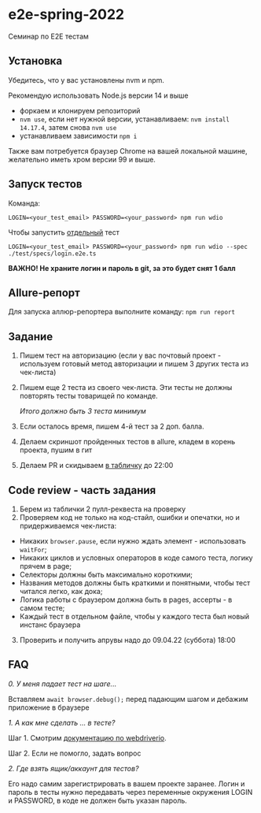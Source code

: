 # e2e-spring-2022
Cеминар по E2E тестам

## Установка
Убедитесь, что у вас установлены nvm и npm.

Рекомендую использовать Node.js версии 14 и выше

- форкаем и клонируем репозиторий
- `nvm use`, если нет нужной версии, устанавливаем: `nvm install 14.17.4`, затем снова `nvm use`
- устанавливаем зависимости `npm i`

Также вам потребуется браузер Chrome на вашей локальной машине, желательно иметь хром версии 99 и выше.

## Запуск тестов
Команда:

`LOGIN=<your_test_email> PASSWORD=<your_password> npm run wdio`

Чтобы запустить [отдельный](https://webdriver.io/docs/organizingsuites/#run-selected-tests) тест

`LOGIN=<your_test_email> PASSWORD=<your_password> npm run wdio --spec ./test/specs/login.e2e.ts`

**ВАЖНО! Не храните логин и пароль в git, за это будет снят 1 балл**

## Allure-репорт
Для запуска аллюр-репортера выполните команду:
`npm run report`

## Задание

1. Пишем тест на авторизацию (если у вас почтовый проект - используем готовый метод авторизации и пишем 3 других теста из чек-листа)
2. Пишем еще 2 теста из своего чек-листа. Эти тесты не должны повторять тесты товарищей по команде.

   _Итого должно быть 3 теста минимум_

3. Если осталось время, пишем 4-й тест за 2 доп. балла.
4. Делаем скриншот пройденных тестов в allure, кладем в корень проекта, пушим в гит
5. Делаем PR и скидываем [в табличку](https://docs.google.com/spreadsheets/d/1Yp26pHnBmF7a6jXQmM3fj-k0Jw17dBntnN1aoIlcOZ4/edit#gid=1043556789) до 22:00

## Code review - часть задания
1. Берем из таблички 2 пулл-реквеста на проверку
2. Проверяем код не только на код-стайл, ошибки и опечатки, но и придерживаемся чек-листа:
- Никаких `browser.pause`, если нужно ждать элемент - использовать `waitFor`;
- Никаких циклов и условных операторов в коде самого теста, логику прячем в page;
- Селекторы должны быть максимально короткими;
- Названия методов должны быть краткими и понятными, чтобы тест читался легко, как дока;
- Логика работы с браузером должна быть в pages, ассерты - в самом тесте;
- Каждый тест в отдельном файле, чтобы у каждого теста был новый инстанс браузера
3. Проверить и получить апрувы надо до 09.04.22 (суббота) 18:00

## FAQ
*0. У меня падает тест на шаге...*

Вставляем `await browser.debug();` перед падающим шагом и дебажим приложение в браузере

*1. А как мне сделать ... в тесте?*

Шаг 1. Смотрим [документацию по webdriverio](https://webdriver.io/docs/api/).

Шаг 2. Если не помогло, задать вопрос

*2. Где взять ящик/аккаунт для тестов?*

Его надо самим зарегистрировать в вашем проекте заранее. Логин и пароль в тесты нужно передавать через переменные окружения LOGIN и PASSWORD, в коде не должен быть указан пароль.
